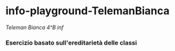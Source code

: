 # info-playground-TelemanBianca
_Teleman Bianca 4^B inf_
### Esercizio basato sull'ereditarietà delle classi

